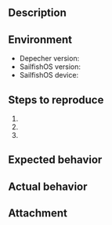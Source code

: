 ## Description

<!--
Please ** briefly ** describe the issue you are experiencing (or which feature you would like to see added)

If you open a feature request please remove the following lines 🛑 🔻
-->

## Environment
<!--
Example:

* Depecher version: v 0.3-2
* SailfishOS version: 2.2.0.29
* SailfishOS device: Sony Xperia X
-->

* Depecher version: 
* SailfishOS version: 
* SailfishOS device:


## Steps to reproduce

<!--
Tell us how to reproduce the the issue. 🤕

Example:

1. opening chat with contact 
2. press avatar
3. crash
-->

1. 
2. 
3. 
<!-- and so on -->


## Expected behavior

<!--
What did you expected? 🔎
-->

## Actual behavior

<!--
Let us know what happed instead. 💣
-->

## Attachment

<!--
Please attach files or logs ( 🚨🚨🚨 if you attach logs ** make sure sensitive parts are removed ** 🚨🚨🚨 ) 
-->

<!--
``` My fancy logs ```
-->

<!--
![my fancy Screenshot](https://github.com/fluidicon.png)
-->


<!-- 
Nearly done, at this point already thanks for your request, ** Please ** make sure that everything is visible and added correctly [use preview 🔺 ].

One more think 

Please add a [bug] or [feature request] to the title of your issue.

Thanks! Have nice day and enjoy depecher 🤗
-->
